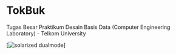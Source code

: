 TokBuk
======

Tugas Besar Praktikum Desain Basis Data (Computer Engineering Laboratory) - Telkom University

[![solarized dualmode](http://s15.postimg.org/ynv0sn5xl/Tok_Buk.png)]

